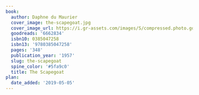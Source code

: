 ```yaml
---
book:
  author: Daphne du Maurier
  cover_image: the-scapegoat.jpg
  cover_image_url: https://i.gr-assets.com/images/S/compressed.photo.goodreads.com/books/1504718439l/6662834._SX98_.jpg
  goodreads: '6662834'
  isbn10: 0385047258
  isbn13: '9780385047258'
  pages: '348'
  publication_year: '1957'
  slug: the-scapegoat
  spine_color: '#5fa9c0'
  title: The Scapegoat
plan:
  date_added: '2019-05-05'
---
```

